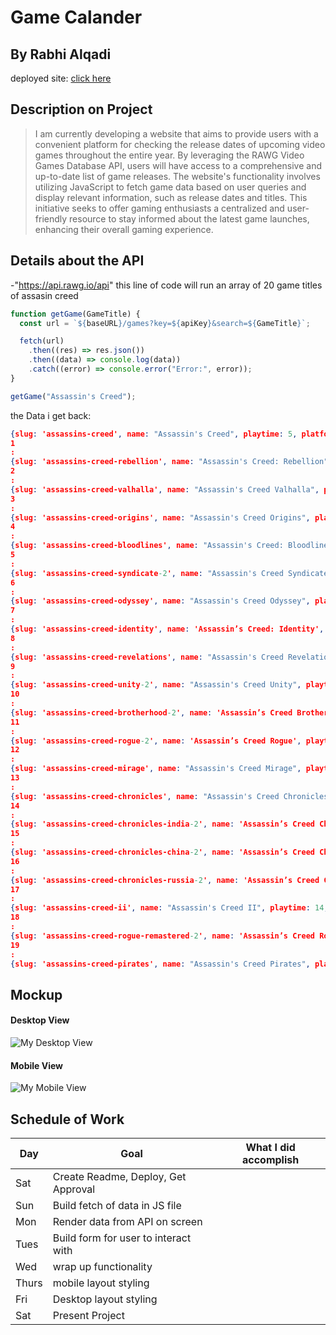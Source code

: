 # Game Calander 
## By Rabhi Alqadi

deployed site: [click here](https://sealproject1-eight.vercel.app/)

## Description on Project



> I am currently developing a website that aims to provide users with a convenient platform for checking the release dates of upcoming video games throughout the entire year. By leveraging the RAWG Video Games Database API, users will have access to a comprehensive and up-to-date list of game releases. The website's functionality involves utilizing JavaScript to fetch game data based on user queries and display relevant information, such as release dates and titles. This initiative seeks to offer gaming enthusiasts a centralized and user-friendly resource to stay informed about the latest game launches, enhancing their overall gaming experience.






## Details about the API



-"https://api.rawg.io/api"
 this line of code will run an array of 20 game titles of assasin creed
```js
function getGame(GameTitle) {
  const url = `${baseURL}/games?key=${apiKey}&search=${GameTitle}`;

  fetch(url)
    .then((res) => res.json())
    .then((data) => console.log(data))
    .catch((error) => console.error("Error:", error));
}

getGame("Assassin's Creed");
```
the Data i get back:
```json
{slug: 'assassins-creed', name: "Assassin's Creed", playtime: 5, platforms: Array(4), stores: Array(3), …}
1
: 
{slug: 'assassins-creed-rebellion', name: "Assassin's Creed: Rebellion", playtime: 0, platforms: Array(2), stores: Array(2), …}
2
: 
{slug: 'assassins-creed-valhalla', name: "Assassin's Creed Valhalla", playtime: 3, platforms: Array(5), stores: Array(4), …}
3
: 
{slug: 'assassins-creed-origins', name: "Assassin's Creed Origins", playtime: 30, platforms: Array(3), stores: Array(3), …}
4
: 
{slug: 'assassins-creed-bloodlines', name: "Assassin's Creed: Bloodlines", playtime: 6, platforms: Array(1), stores: Array(1), …}
5
: 
{slug: 'assassins-creed-syndicate-2', name: "Assassin's Creed Syndicate", playtime: 22, platforms: Array(3), stores: Array(4), …}
6
: 
{slug: 'assassins-creed-odyssey', name: "Assassin's Creed Odyssey", playtime: 33, platforms: Array(4), stores: Array(5), …}
7
: 
{slug: 'assassins-creed-identity', name: 'Assassin’s Creed: Identity', playtime: 0, platforms: Array(2), stores: Array(2), …}
8
: 
{slug: 'assassins-creed-revelations', name: "Assassin's Creed Revelations", playtime: 14, platforms: Array(5), stores: Array(4), …}
9
: 
{slug: 'assassins-creed-unity-2', name: "Assassin's Creed Unity", playtime: 16, platforms: Array(3), stores: Array(3), …}
10
: 
{slug: 'assassins-creed-brotherhood-2', name: 'Assassin’s Creed Brotherhood', playtime: 15, platforms: Array(6), stores: Array(3), …}
11
: 
{slug: 'assassins-creed-rogue-2', name: 'Assassin’s Creed Rogue', playtime: 12, platforms: Array(6), stores: Array(4), …}
12
: 
{slug: 'assassins-creed-mirage', name: "Assassin's Creed Mirage", playtime: 0, platforms: Array(6), stores: Array(2), …}
13
: 
{slug: 'assassins-creed-chronicles', name: "Assassin's Creed Chronicles", playtime: 0, platforms: Array(4), stores: Array(2), …}
14
: 
{slug: 'assassins-creed-chronicles-india-2', name: 'Assassin’s Creed Chronicles: India', playtime: 3, platforms: Array(4), stores: Array(4), …}
15
: 
{slug: 'assassins-creed-chronicles-china-2', name: 'Assassin’s Creed Chronicles: China', playtime: 4, platforms: Array(4), stores: Array(4), …}
16
: 
{slug: 'assassins-creed-chronicles-russia-2', name: 'Assassin’s Creed Chronicles: Russia', playtime: 3, platforms: Array(4), stores: Array(4), …}
17
: 
{slug: 'assassins-creed-ii', name: "Assassin's Creed II", playtime: 14, platforms: Array(6), stores: Array(3), …}
18
: 
{slug: 'assassins-creed-rogue-remastered-2', name: 'Assassin’s Creed Rogue Remastered', playtime: 0, platforms: Array(2), stores: Array(2), …}
19
: 
{slug: 'assassins-creed-pirates', name: "Assassin's Creed Pirates", playtime: 3, platforms: Array(3), stores: Array(2), …}
```

## Mockup

#### Desktop View

![My Desktop View]([img]https://i.imgur.com/TrGizkU.png[/img])

#### Mobile View

![My Mobile View]([img]https://i.imgur.com/TrGizkU.png[/img])



## Schedule of Work

|Day | Goal | What I did accomplish |
|----|------|-----------------------|
| Sat | Create Readme, Deploy, Get Approval| |
| Sun | Build fetch of data in JS file ||
| Mon | Render data from API on screen ||
| Tues| Build form for user to interact with ||
| Wed | wrap up functionality ||
|Thurs| mobile layout styling ||
| Fri | Desktop layout styling ||
| Sat | Present Project ||